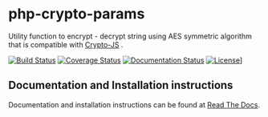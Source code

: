 # php-crypto-params

Utility function to encrypt - decrypt string using AES symmetric algorithm that is compatible with [Crypto-JS](https://code.google.com/p/crypto-js/) .

[![Build Status](https://travis-ci.org/torre76/php-crypto-params.svg?branch=master)](https://travis-ci.org/torre76/php-crypto-params) [![Coverage Status](https://coveralls.io/repos/torre76/php-crypto-params/badge.svg?branch=master&service=github)](https://coveralls.io/github/torre76/php-crypto-params?branch=master) [![Documentation Status](https://readthedocs.org/projects/php-crypto-params/badge/?version=latest)](http://php-crypto-params.readthedocs.org/en/latest/?badge=latest) [![License](https://raw.githubusercontent.com/torre76/php-crypto-params/master/LICENSE)](https://img.shields.io/badge/License-LGPLv3-blue.svg)]

## Documentation and Installation instructions
 
Documentation and installation instructions can be found at [Read The Docs](http://php-crypto-params.readthedocs.org).
